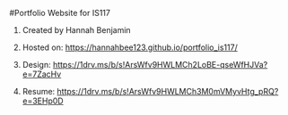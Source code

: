 #Portfolio Website for IS117

1. Created by Hannah Benjamin

2. Hosted on: https://hannahbee123.github.io/portfolio_is117/

3. Design: https://1drv.ms/b/s!ArsWfv9HWLMCh2LoBE-qseWfHJVa?e=7ZacHv

4. Resume: https://1drv.ms/b/s!ArsWfv9HWLMCh3M0mVMyvHtg_pRQ?e=3EHp0D
